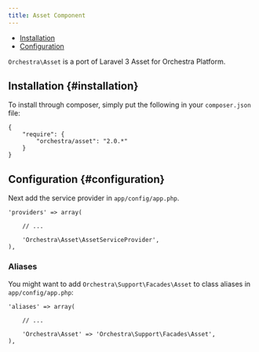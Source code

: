 ```yaml
---
title: Asset Component
---
```


* [Installation](#installation)
* [Configuration](#configuration)

`Orchestra\Asset` is a port of Laravel 3 Asset for Orchestra Platform.

## Installation {#installation}

To install through composer, simply put the following in your `composer.json` file:

	{
		"require": {
			"orchestra/asset": "2.0.*"
		}
	}

## Configuration {#configuration}

Next add the service provider in `app/config/app.php`.

	'providers' => array(

		// ...

		'Orchestra\Asset\AssetServiceProvider',
	),

### Aliases

You might want to add `Orchestra\Support\Facades\Asset` to class aliases in `app/config/app.php`:

	'aliases' => array(

		// ...

		'Orchestra\Asset' => 'Orchestra\Support\Facades\Asset',
	),
